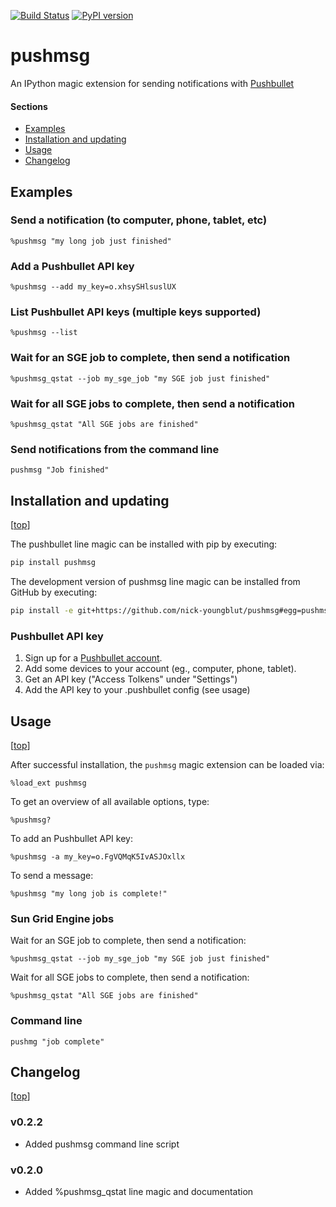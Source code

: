 [![Build Status](https://travis-ci.org/nick-youngblut/pushmsg.svg?branch=master)](https://travis-ci.org/nick-youngblut/pushmsg)
[![PyPI version](https://badge.fury.io/py/pushmsg.svg)](http://badge.fury.io/py/pushmsg)

pushmsg
=======

An IPython magic extension for sending notifications with [Pushbullet](https://www.pushbullet.com/)

#### Sections

- [Examples](#examples)
- [Installation and updating](#installation-and-updating)
- [Usage](#usage)
- [Changelog](#changelog)


## Examples

### Send a notification (to computer, phone, tablet, etc)

`%pushmsg "my long job just finished"`

### Add a Pushbullet API key

`%pushmsg --add my_key=o.xhsySHlsuslUX`

### List Pushbullet API keys (multiple keys supported)

`%pushmsg --list`

### Wait for an SGE job to complete, then send a notification

`%pushmsg_qstat --job my_sge_job "my SGE job just finished"`

### Wait for all SGE jobs to complete, then send a notification

`%pushmsg_qstat "All SGE jobs are finished"`

### Send notifications from the command line

`pushmsg "Job finished"`


## Installation and updating

[[top](#sections)]

The pushbullet line magic can be installed with pip by executing:

```bash
pip install pushmsg
```

The development version of pushmsg line magic can be installed from GitHub by executing:

```bash
pip install -e git+https://github.com/nick-youngblut/pushmsg#egg=pushmsg
```

### Pushbullet API key

1. Sign up for a [Pushbullet account](https://www.pushbullet.com/).
1. Add some devices to your account (eg., computer, phone, tablet).
1. Get an API key ("Access Tolkens" under "Settings")
1. Add the API key to your .pushbullet config (see usage)

## Usage

[[top](#sections)]

After successful installation, the `pushmsg` magic extension can be loaded via:

`%load_ext pushmsg`

To get an overview of all available options, type:

`%pushmsg?`

To add an Pushbullet API key:

`%pushmsg -a my_key=o.FgVQMqK5IvASJOxllx`

To send a message:

`%pushmsg "my long job is complete!"`


### Sun Grid Engine jobs 

Wait for an SGE job to complete, then send a notification:

`%pushmsg_qstat --job my_sge_job "my SGE job just finished"`

Wait for all SGE jobs to complete, then send a notification:

`%pushmsg_qstat "All SGE jobs are finished"`


### Command line 

`pushmg "job complete"`

## Changelog

[[top](#sections)]

### v0.2.2 

* Added pushmsg command line script

### v0.2.0 

* Added %pushmsg_qstat line magic and documentation


